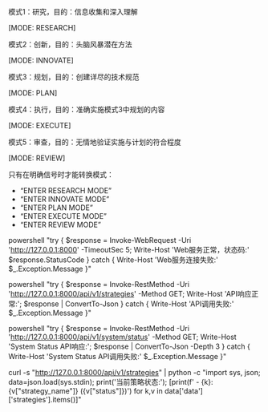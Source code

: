 模式1：研究，目的：信息收集和深入理解

[MODE: RESEARCH\]

模式2：创新，目的：头脑风暴潜在方法

\[MODE: INNOVATE\]

模式3：规划，目的：创建详尽的技术规范

\[MODE: PLAN\]

模式4：执行，目的：准确实施模式3中规划的内容

\[MODE: EXECUTE\]

模式5：审查，目的：无情地验证实施与计划的符合程度

\[MODE: REVIEW\]



只有在明确信号时才能转换模式：

- “ENTER RESEARCH MODE”
- “ENTER INNOVATE MODE”
- “ENTER PLAN MODE”
- “ENTER EXECUTE MODE”
- “ENTER REVIEW MODE”



powershell "try { $response = Invoke-WebRequest -Uri 'http://127.0.0.1:8000' -TimeoutSec 5; Write-Host 'Web服务正常，状态码:' $response.StatusCode } catch { Write-Host 'Web服务连接失败:' $_.Exception.Message }"

powershell "try { $response = Invoke-RestMethod -Uri 'http://127.0.0.1:8000/api/v1/strategies' -Method GET; Write-Host 'API响应正常:'; $response | ConvertTo-Json } catch { Write-Host 'API调用失败:' $_.Exception.Message }"

powershell "try { $response = Invoke-RestMethod -Uri 'http://127.0.0.1:8000/api/v1/system/status' -Method GET; Write-Host 'System Status API响应:'; $response | ConvertTo-Json -Depth 3 } catch { Write-Host 'System Status API调用失败:' $_.Exception.Message }"

curl -s "http://127.0.0.1:8000/api/v1/strategies" | python -c "import sys, json; data=json.load(sys.stdin); print('当前策略状态:'); [print(f'  - {k}: {v[\"strategy_name\"]} ({v[\"status\"]})') for k,v in data['data']['strategies'].items()]"